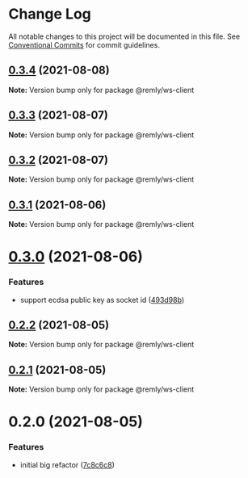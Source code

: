 # Change Log

All notable changes to this project will be documented in this file.
See [Conventional Commits](https://conventionalcommits.org) for commit guidelines.

## [0.3.4](https://gitr.net/mindary/remly/compare/@remly/ws-client@0.3.3...@remly/ws-client@0.3.4) (2021-08-08)

**Note:** Version bump only for package @remly/ws-client





## [0.3.3](https://gitr.net/mindary/remly/compare/@remly/ws-client@0.3.2...@remly/ws-client@0.3.3) (2021-08-07)

**Note:** Version bump only for package @remly/ws-client





## [0.3.2](https://gitr.net/mindary/remly/compare/@remly/ws-client@0.3.1...@remly/ws-client@0.3.2) (2021-08-07)

**Note:** Version bump only for package @remly/ws-client





## [0.3.1](https://gitr.net/mindary/remly/compare/@remly/ws-client@0.3.0...@remly/ws-client@0.3.1) (2021-08-06)

**Note:** Version bump only for package @remly/ws-client





# [0.3.0](https://gitr.net/mindary/remly/compare/@remly/ws-client@0.2.2...@remly/ws-client@0.3.0) (2021-08-06)


### Features

* support ecdsa public key as socket id ([493d98b](https://gitr.net/mindary/remly/commits/493d98b2f924ae1c5dbf25ef5603082c3f35f928))





## [0.2.2](https://gitr.net/mindary/remly/compare/@remly/ws-client@0.2.1...@remly/ws-client@0.2.2) (2021-08-05)

**Note:** Version bump only for package @remly/ws-client





## [0.2.1](https://gitr.net/mindary/remly/compare/@remly/ws-client@0.2.0...@remly/ws-client@0.2.1) (2021-08-05)

**Note:** Version bump only for package @remly/ws-client





# 0.2.0 (2021-08-05)


### Features

* initial big refactor ([7c8c6c8](https://gitr.net/mindary/remly/commits/7c8c6c813f12b4d686b4f59feab4c4abc01e30e6))
